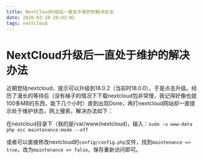 ```yaml
---
title: NextCloud升级后一直处于维护的解决办法
date: 2020-03-18 20:43:02
tags: nextcloud
---
```


# NextCloud升级后一直处于维护的解决办法

近期登陆nextcloud，提示可以升级到18.0.2（当前时18.0.0），于是点击升级。经历了漫长的等待后（没有梯子的情况下下载nextcloud包非常慢，我记得好像也就100多MB的东西，能下几个小时）直到出现Done，再打nextcloud网站却一直提示处于维护状态，网上搜索，解决办法如下：

在nextcloud目录下（我的是/var/www/nextcloud)，输入：`sudo -u www-data php occ maintenance:mode --off`

或者可以直接修改nextcloud的`config/config.php`文件，找到`maintenance => true`，改为`maintenance => false`，保存重新访问即可。

